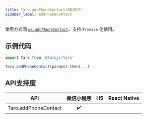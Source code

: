 ```yaml
---
title: Taro.addPhoneContact(OBJECT)
sidebar_label: addPhoneContact
---
```



使用方式同 [`wx.addPhoneContact`](https://developers.weixin.qq.com/miniprogram/dev/api/wx.addPhoneContact.html)，支持 `Promise` 化使用。

## 示例代码

```jsx
import Taro from '@tarojs/taro'

Taro.addPhoneContact(params).then(...)
```
## API支持度


| API | 微信小程序 | H5 | React Native |
| :-: | :-: | :-: | :-: |
| Taro.addPhoneContact | ✔️ |  |  |

